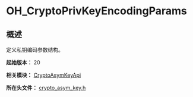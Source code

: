 # OH_CryptoPrivKeyEncodingParams

## 概述

定义私钥编码参数结构。

**起始版本：** 20

**相关模块：** [CryptoAsymKeyApi](capi-cryptoasymkeyapi.md)

**所在头文件：** [crypto_asym_key.h](capi-crypto-asym-key-h.md)

